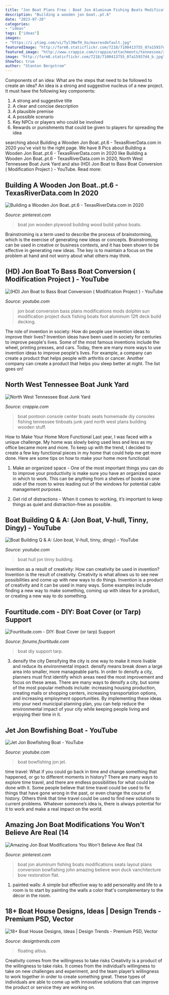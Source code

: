 ```yaml
---
title: "Jon Boat Plans Free : Boat Jon Aluminum Fishing Boats Modifications Seats Layout Plans Conversion Bowfishing John Amazing Believe Won Duck Vanchitecture Bow Restoration Flat"
description: "Building a wooden jon boat..pt.6"
date: "2023-07-20"
categories:
- "ideas"
tags: ["ideas"]
images:
- "https://i.ytimg.com/vi/Tyl3NefH_Xo/maxresdefault.jpg"
featuredImage: "http://farm8.staticflickr.com/7218/7100413755_07a15937d4_b.jpg"
featured_image: "http://www.crappie.com/crappie/attachments/tennessee/255908d1483811334-north-west-tennessee-boat-junk-yard-console-basstracker078-jpg"
image: "http://farm8.staticflickr.com/7218/7100413755_07a15937d4_b.jpg"
ShowToc: true
author: "Stanton Bergstrom"
---
```



Components of an idea: What are the steps that need to be followed to create an idea?
An idea is a strong and suggestive nucleus of a new project. It must have the following key components:
1. A strong and suggestive title 
2. A clear and concise description 
3. A plausible premise 
4. A possible scenario 
5. Key NPCs or players who could be involved 
6. Rewards or punishments that could be given to players for spreading the idea 

	

		
searching about Building a Wooden Jon Boat..pt.6 - TexasRiverData.com in 2020 you've visit to the right page. We have 8 Pics about Building a Wooden Jon Boat..pt.6 - TexasRiverData.com in 2020 like Building a Wooden Jon Boat..pt.6 - TexasRiverData.com in 2020, North West Tennessee Boat Junk Yard and also (HD) Jon Boat to Bass Boat Conversion ( Modification Project ) - YouTube. Read more:
		
    
## Building A Wooden Jon Boat..pt.6 - TexasRiverData.com In 2020

<img loading=lazy src="https://i.pinimg.com/736x/f7/a2/ef/f7a2efddf86f0a2eab3ca7064baa23f8.jpg" onerror="this.onerror=null;this.src='https://tse3.mm.bing.net/th?id=OIP.t6STWvXoIYeo7uELKUe5nQHaFj&amp;pid=15.1';" alt="Building a Wooden Jon Boat..pt.6 - TexasRiverData.com in 2020">

_Source: pinterest.com_

>boat jon wooden plywood building wood build yahoo boats. 

	

Brainstroming is a term used to describe the process of brainstorming, which is the exercise of generating new ideas or concepts. Brainstroming can be used in creative or business contexts, and it has been shown to be effective in generating new ideas. The key is to maintain a focus on the problem at hand and not worry about what others may think.

    
## (HD) Jon Boat To Bass Boat Conversion ( Modification Project ) - YouTube

<img loading=lazy src="https://i.ytimg.com/vi/WEj3O1JWr08/maxresdefault.jpg" onerror="this.onerror=null;this.src='https://tse1.mm.bing.net/th?id=OIP.AJtG6qCuasQb4TsftXCM9QHaEK&amp;pid=15.1';" alt="(HD) Jon Boat to Bass Boat Conversion ( Modification Project ) - YouTube">

_Source: youtube.com_

>jon boat conversion bass plans modifications mods dolphin sun modification project duck fishing boats foot aluminum 12ft deck build decking. 

	

The role of invention in society: How do people use invention ideas to improve their lives?
Invention ideas have been used in society for centuries to improve people's lives. Some of the most famous inventions include the wheel, printing presses, and cars. Today, there are many more ways to use invention ideas to improve people's lives. For example, a company can create a product that helps people with arthritis or cancer. Another company can create a product that helps you sleep better at night. The list goes on!

    
## North West Tennessee Boat Junk Yard

<img loading=lazy src="http://www.crappie.com/crappie/attachments/tennessee/255908d1483811334-north-west-tennessee-boat-junk-yard-console-basstracker078-jpg" onerror="this.onerror=null;this.src='https://tse1.mm.bing.net/th?id=OIP.oaRQJJx6sWxv9kSLwze8fAHaJ4&amp;pid=15.1';" alt="North West Tennessee Boat Junk Yard">

_Source: crappie.com_

>boat pontoon console center boats seats homemade diy consoles fishing tennessee tinboats junk yard north west plans building wooden stuff. 

	

How to Make Your Home More Functional
Last year, I was faced with a unique challenge. My home was slowly being used less and less as my office became more and more. To keep up with the trend, I decided to create a few key functional pieces in my home that could help me get more done. Here are some tips on how to make your home more functional: 
1. Make an organized space - One of the most important things you can do to improve your productivity is make sure you have an organized space in which to work. This can be anything from a shelves of books on one side of the room to wires leading out of the windows for potential cable management purposes. 

2. Get rid of distractions - When it comes to working, it’s important to keep things as quiet and distraction-free as possible.

    
## Boat Building Q &amp; A: (Jon Boat, V-hull, Tinny, Dingy) - YouTube

<img loading=lazy src="https://i.ytimg.com/vi/1Zfi4kzkyw0/hqdefault.jpg" onerror="this.onerror=null;this.src='https://tse1.mm.bing.net/th?id=OIP.cKJ5VN3N8rD8NLaz8qAfBwHaFj&amp;pid=15.1';" alt="Boat Building Q &amp; A: (Jon boat, V-hull, tinny, dingy) - YouTube">

_Source: youtube.com_

>boat hull jon tinny building. 

	

Invention as a result of creativity: How can creativity be used in invention?
Invention is the result of creativity. Creativity is what allows us to see new possibilities and come up with new ways to do things. Invention is a product of creativity and it can be used in many ways. Some examples include finding a new way to make something, coming up with ideas for a product, or creating a new way to do something.

    
## Fourtitude.com - DIY: Boat Cover (or Tarp) Support

<img loading=lazy src="http://farm8.staticflickr.com/7218/7100413755_07a15937d4_b.jpg" onerror="this.onerror=null;this.src='https://tse3.mm.bing.net/th?id=OIP.0T0g5M4BXlr-3mjN1HuedAHaJ6&amp;pid=15.1';" alt="Fourtitude.com - DIY: Boat Cover (or tarp) Support">

_Source: forums.fourtitude.com_

>boat diy support tarp. 

	

3) densify the city
Densifying the city is one way to make it more livable and reduce its environmental impact. densify means break down a large area into smaller, more manageable parts. In order to densify a city, planners must first identify which areas need the most improvement and focus on these areas. There are many ways to densify a city, but some of the most popular methods include: increasing housing production, creating malls or shopping centers, increasing transportation options, and increasing employment opportunities. By implementing these ideas into your next municipal planning plan, you can help reduce the environmental impact of your city while keeping people living and enjoying their time in it.

    
## Jet Jon Bowfishing Boat - YouTube

<img loading=lazy src="https://i.ytimg.com/vi/Tyl3NefH_Xo/maxresdefault.jpg" onerror="this.onerror=null;this.src='https://tse3.mm.bing.net/th?id=OIP.Od1kmUHCWTajaNp1IuS6yQHaEK&amp;pid=15.1';" alt="Jet Jon Bowfishing Boat - YouTube">

_Source: youtube.com_

>boat bowfishing jon jet. 

	

time travel: What if you could go back in time and change something that happened, or go to different moments in history?
There are many ways to explore time travel, and there are endless possibilities for what could be done with it. Some people believe that time travel could be used to fix things that have gone wrong in the past, or even change the course of history. Others think that time travel could be used to find new solutions to current problems. Whatever someone’s idea is, there is always potential for it to work and make a real impact on the world.

    
## Amazing Jon Boat Modifications You Won&#039;t Believe Are Real (14

<img loading=lazy src="https://i.pinimg.com/736x/ed/81/9b/ed819bbded98bd757f566032a5e27463.jpg" onerror="this.onerror=null;this.src='https://tse3.mm.bing.net/th?id=OIP.cdPotvzSd53RR17yYIdmKgHaJ3&amp;pid=15.1';" alt="Amazing Jon Boat Modifications You Won&#039;t Believe Are Real (14">

_Source: pinterest.com_

>boat jon aluminum fishing boats modifications seats layout plans conversion bowfishing john amazing believe won duck vanchitecture bow restoration flat. 

	

1. painted walls: A simple but effective way to add personality and life to a room is to start by painting the walls a color that's complementary to the décor in the room.

    
## 18+ Boat House Designs, Ideas | Design Trends - Premium PSD, Vector

<img loading=lazy src="https://images.designtrends.com/wp-content/uploads/2016/08/12160647/Floating-Boat-House-Design.jpg" onerror="this.onerror=null;this.src='https://tse3.mm.bing.net/th?id=OIP.66zGfOd989mW_mdJ8KfM0QHaJ4&amp;pid=15.1';" alt="18+ Boat House Designs, Ideas | Design Trends - Premium PSD, Vector">

_Source: designtrends.com_

>floating altius. 

	

Creativity comes from the willingness to take risks
Creativity is a product of the willingness to take risks. It comes from the individual’s willingness to take on new challenges and experiment, and the team player’s willingness to work together in order to create something great. These types of individuals are able to come up with innovative solutions that can improve the product or service they are working on.

